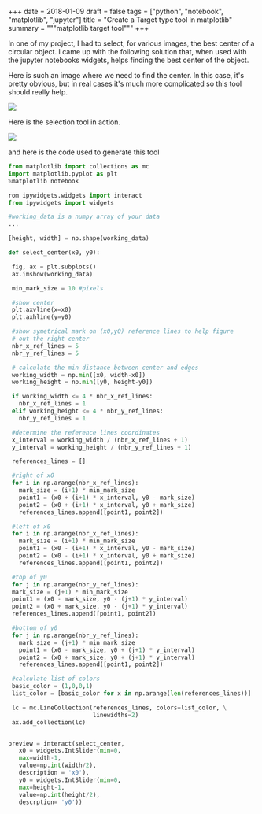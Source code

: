 +++
date = 2018-01-09
draft = false
tags = ["python", "notebook", "matplotlib", "jupyter"]
title = "Create a Target type tool in matplotlib"
summary = """matplotlib target tool"""
+++

In one of my project, I had to select, for various images, the best center of a circular object. I came up with the
following solution that, when used with the jupyter notebooks widgets, helps finding the best center of the object.

Here is such an image where we need to find the center. In this case, it's pretty obvious, but in real cases it's much
more complicated so this tool should really help.

<img src='/img/posts/target_tool_in_matplotlib/screen1.png' />

Here is the selection tool in action.

<img src='/img/posts/target_tool_in_matplotlib/screen2.png' />

and here is the code used to generate this tool

```python
from matplotlib import collections as mc
import matplotlib.pyplot as plt
%matplotlib notebook

rom ipywidgets.widgets import interact
from ipywidgets import widgets

#working_data is a numpy array of your data
...

[height, width] = np.shape(working_data)

def select_center(x0, y0):

 fig, ax = plt.subplots()
 ax.imshow(working_data)

 min_mark_size = 10 #pixels

 #show center
 plt.axvline(x=x0)
 plt.axhline(y=y0)

 #show symetrical mark on (x0,y0) reference lines to help figure
 # out the right center
 nbr_x_ref_lines = 5
 nbr_y_ref_lines = 5

 # calculate the min distance between center and edges
 working_width = np.min([x0, width-x0])
 working_height = np.min([y0, height-y0])

 if working_width <= 4 * nbr_x_ref_lines:
   nbr_x_ref_lines = 1
 elif working_height <= 4 * nbr_y_ref_lines:
   nbr_y_ref_lines = 1

 #determine the reference lines coordinates
 x_interval = working_width / (nbr_x_ref_lines + 1)
 y_interval = working_height / (nbr_y_ref_lines + 1)

 references_lines = []

 #right of x0
 for i in np.arange(nbr_x_ref_lines):
   mark_size = (i+1) * min_mark_size
   point1 = (x0 + (i+1) * x_interval, y0 - mark_size)
   point2 = (x0 + (i+1) * x_interval, y0 + mark_size)
   references_lines.append([point1, point2])

 #left of x0
 for i in np.arange(nbr_x_ref_lines):
   mark_size = (i+1) * min_mark_size
   point1 = (x0 - (i+1) * x_interval, y0 - mark_size)
   point2 = (x0 - (i+1) * x_interval, y0 + mark_size)
   references_lines.append([point1, point2])

 #top of y0
 for j in np.arange(nbr_y_ref_lines):
 mark_size = (j+1) * min_mark_size
 point1 = (x0 - mark_size, y0 - (j+1) * y_interval)
 point2 = (x0 + mark_size, y0 - (j+1) * y_interval)
 references_lines.append([point1, point2])

 #bottom of y0
 for j in np.arange(nbr_y_ref_lines):
   mark_size = (j+1) * min_mark_size
   point1 = (x0 - mark_size, y0 + (j+1) * y_interval)
   point2 = (x0 + mark_size, y0 + (j+1) * y_interval)
   references_lines.append([point1, point2])

 #calculate list of colors
 basic_color = (1,0,0,1)
 list_color = [basic_color for x in np.arange(len(references_lines))]

 lc = mc.LineCollection(references_lines, colors=list_color, \
                        linewidths=2)
 ax.add_collection(lc)


preview = interact(select_center,
   x0 = widgets.IntSlider(min=0,
   max=width-1,
   value=np.int(width/2),
   description = 'x0'),
   y0 = widgets.IntSlider(min=0,
   max=height-1,
   value=np.int(height/2),
   descrption= 'y0'))
```

